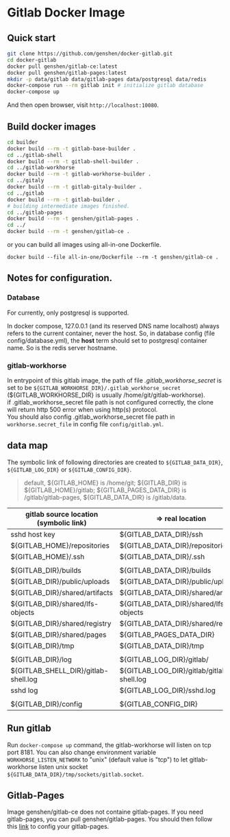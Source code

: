 # Gitlab Docker Image
## Quick start
```bash
git clone https://github.com/genshen/docker-gitlab.git
cd docker-gitlab
docker pull genshen/gitlab-ce:latest
docker pull genshen/gitlab-pages:latest
mkdir -p data/gitlab data/gitlab-pages data/postgresql data/redis
docker-compose run --rm gitlab init # initialize gitlab database
docker-compose up
```

And then open browser, visit `http://localhost:10080`.

## Build docker images
<!--
            lang       statue   note     config  make
shell       ruby+go    ?                         ./bin/install; ./bin/compile;
workhorse   go         okk               redis   make install PREFIX=xxx
pages       go         okk               cmd arg make, and copy bin dir.
gitaly      go+ruby    okk      git              make install [PREFIX=xxx]; make to download and compile Ruby dependencies, and to compile the Go binary.
gitlab      ruby
-->
```bash
cd builder
docker build --rm -t gitlab-base-builder .
cd ../gitlab-shell
docker build --rm -t gitlab-shell-builder .
cd ../gitlab-workhorse
docker build --rm -t gitlab-workhorse-builder .
cd ../gitaly
docker build --rm -t gitlab-gitaly-builder .
cd ../gitlab
docker build --rm -t gitlab-builder .
# building intermediate images finished.
cd ../gitlab-pages
docker build --rm -t genshen/gitlab-pages .
cd ../
docker build --rm -t genshen/gitlab-ce .
```
or you can build all images using all-in-one Dockerfile.
```
docker build --file all-in-one/Dockerfile --rm -t genshen/gitlab-ce .
```

## Notes for configuration.
### Database
For currently, only postgresql is supported.

In docker compose, 127.0.0.1 (and its reserved DNS name localhost) always refers to the current container, never the host.
So, in database config (file config/database.yml), the **host** term should set to postgresql container name.
So is the redis server hostname.

### gitlab-workhorse
In entrypoint of this gitlab image, the path of file *.gitlab_workhorse_secret* is set to be `${GITLAB_WORKHORSE_DIR}/.gitlab_workhorse_secret` (${GITLAB_WORKHORSE_DIR} is usually /home/git/gitlab-workhorse).  
if .gitlab_workhorse_secret file path is not configured correctly, the clone will return http 500 error when using http(s) protocol.  
You should also config .gitlab_workhorse_secret file path in `workhorse.secret_file` in config file `config/gitlab.yml`.  

## data map
The symbolic link of following directories are created to `${GITLAB_DATA_DIR}`, `${GITLAB_LOG_DIR}` or `${GITLAB_CONFIG_DIR}`.

> default, ${GITLAB_HOME} is /home/git; ${GITLAB_DIR} is ${GITLAB_HOME}/gitlab; ${GITLAB_PAGES_DATA_DIR} is /gitlab/gitlab-pages, ${GITLAB_DATA_DIR} is /gitlab/data.

|  gitlab source location (symbolic link) | => real location |
|---|---|
| sshd host key                    | ${GITLAB_DATA_DIR}/ssh  |
| ${GITLAB_HOME}/repositories      | ${GITLAB_DATA_DIR}/repositories  |
| ${GITLAB_HOME}/.ssh              | ${GITLAB_DATA_DIR}/.ssh  |
| | |
| ${GITLAB_DIR}/builds             | ${GITLAB_DATA_DIR}/builds  |
| ${GITLAB_DIR}/public/uploads     | ${GITLAB_DATA_DIR}/public/uploads  |
| ${GITLAB_DIR}/shared/artifacts   | ${GITLAB_DATA_DIR}/shared/artifacts  |
| ${GITLAB_DIR}/shared/lfs-objects | ${GITLAB_DATA_DIR}/shared/lfs-objects  |
| ${GITLAB_DIR}/shared/registry    | ${GITLAB_DATA_DIR}/shared/registry  |
| ${GITLAB_DIR}/shared/pages       | ${GITLAB_PAGES_DATA_DIR}  |
| ${GITLAB_DIR}/tmp                | ${GITLAB_DATA_DIR}/tmp  |
| | |
| ${GITLAB_DIR}/log            | ${GITLAB_LOG_DIR}/gitlab/  |
| ${GITLAB_SHELL_DIR}/gitlab-shell.log | ${GITLAB_LOG_DIR}/gitlab/gitlab-shell.log  |
| sshd log                     |  ${GITLAB_LOG_DIR}/sshd.log  |
| | |
| ${GITLAB_DIR}/config         |  ${GITLAB_CONFIG_DIR} |

## Run gitlab
Run `docker-compose up` command, the gitlab-workhorse will listen on tcp port 8181. You can also change environment variable `WORKHORSE_LISTEN_NETWORK` to "unix" (default value is "tcp") to let gitlab-workhorse listen unix socket `${GITLAB_DATA_DIR}/tmp/sockets/gitlab.socket`.

## Gitlab-Pages
Image genshen/gitlab-ce does not containe gitlab-pages.
If you need gitlab-pages, you can pull genshen/gitlab-pages.
You should then follow this [link](https://docs.gitlab.com/ce/administration/pages/source.html) to config your gitlab-pages.
